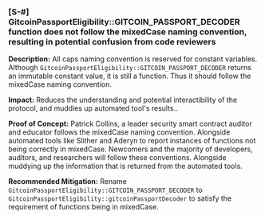 ### [S-#] GitcoinPassportEligibility::GITCOIN_PASSPORT_DECODER function does not follow the mixedCase naming convention, resulting in potential confusion from code reviewers

**Description:** All caps naming convention is reserved for constant variables. Although `GitcoinPassportEligibility::GITCOIN_PASSPORT_DECODER` returns an immutable constant value, it is still a function. Thus it should follow the mixedCase naming convention.

**Impact:** Reduces the understanding and potential interactibility of the protocol, and muddies up automated tool's results..

**Proof of Concept:** Patrick Collins, a leader security smart contract auditor and educator follows the mixedCase naming convention. Alongside automated tools like Slither and Aderyn to report instances of functions not being correctly in mixedCase. Newcomers and the majority of developers, auditors, and researchers will follow these conventions. Alongside muddying up the information that is returned from the automated tools.

**Recommended Mitigation:** Rename `GitcoinPassportEligibility::GITCOIN_PASSPORT_DECODER` to `GitcoinPassportEligibility::gitcoinPassportDecoder` to satisfy the requirement of functions being in mixedCase.